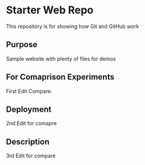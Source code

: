 # Starter Web Repo

This repository is for showing how Git and GitHub work

## Purpose

Sample website with plenty of files for demos

## For Comaprison Experiments

First Edit Compare.

## Deployment

2nd Edit for comapre

## Description

3rd Edit for compare